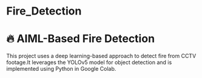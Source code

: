 # Fire_Detection
# 🔥 AIML-Based Fire Detection 

This project uses a deep learning-based approach to detect fire from CCTV footage.It leverages the YOLOv5 model for object detection and is implemented using Python in Google Colab.
